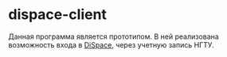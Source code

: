 # dispace-client

Данная программа является прототипом. В ней реализована возможность входа в [DiSpace](https://dispace.edu.nstu.ru), через учетную запись НГТУ.
